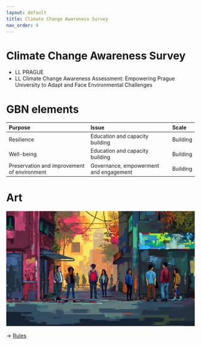 ```yaml
---
layout: default
title: Climate Change Awareness Survey
nav_order: 4
---
```


# Climate Change Awareness Survey

* LL PRAGUE
* LL Climate Change Awareness Assessment: Empowering Prague University to Adapt and Face Environmental Challenges


# GBN elements

| Purpose                                     | Issue                                  | Scale    |
|:--------------------------------------------|:---------------------------------------|:---------|
| Resilience                                  | Education and capacity building        | Building |
| Well-being                                  | Education and capacity building        | Building |
| Preservation and improvement of environment | Governance, empowerment and engagement | Building |

# Art

![](art/CCAS.png)




-> [Rules](rules.md)
